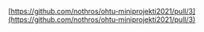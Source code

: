 [https://github.com/nothros/ohtu-miniprojekti2021/pull/3](https://github.com/nothros/ohtu-miniprojekti2021/pull/3)